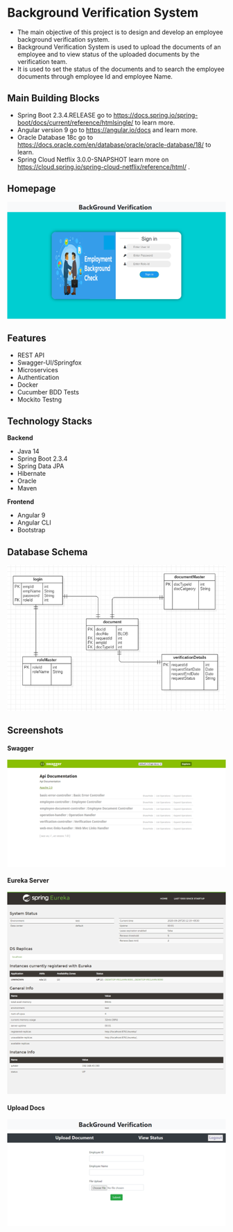 # Background Verification System
 
* The main objective of this project is to design and develop an employee background verification system.
* Background Verification System is used to upload the documents of an employee and to view status of the uploaded documents by the verification team.
* It is used to set the status of the documents and to search the employee documents through employee Id and employee Name.

## Main Building Blocks
 * Spring Boot 2.3.4.RELEASE go to https://docs.spring.io/spring-boot/docs/current/reference/htmlsingle/ to learn more.
 * Angular version 9 go to https://angular.io/docs and learn more.
 * Oracle Database 18c go to https://docs.oracle.com/en/database/oracle/oracle-database/18/ to learn.
 * Spring Cloud Netflix 3.0.0-SNAPSHOT learn more on https://cloud.spring.io/spring-cloud-netflix/reference/html/ .
 
 ## Homepage
 ![](https://github.com/NishantChaudhary1/background-verification-system/blob/main/images/homepage.png)

## Features
- REST API
- Swagger-UI/Springfox
- Microservices
- Authentication
- Docker
- Cucumber BDD Tests
- Mockito Testng

## Technology Stacks
**Backend**
  - Java 14
  - Spring Boot 2.3.4
  - Spring Data JPA
  - Hibernate
  - Oracle
  - Maven
  
**Frontend**
  - Angular 9
  - Angular CLI
  - Bootstrap
  
 ## Database Schema
 ![](https://github.com/NishantChaudhary1/background-verification-system/blob/main/images/ER_BGV_FINALIZED.PNG)
  
 ## Screenshots
 #### Swagger
 ![Swagger](https://github.com/NishantChaudhary1/background-verification-system/blob/main/images/swagger-ui.png)
 #### Eureka Server
 ![Eureka Server](https://github.com/NishantChaudhary1/background-verification-system/blob/main/images/eureka-server.png)
 #### Upload Docs 
 ![Upload Documents](https://github.com/NishantChaudhary1/background-verification-system/blob/main/images/uploadDocument-ui.png)
 
